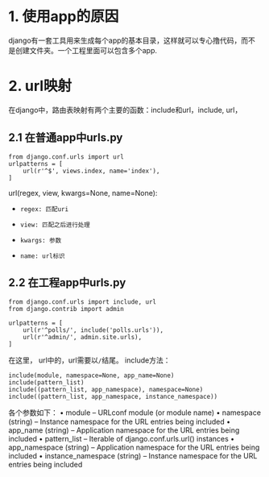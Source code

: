 # 1. 使用app的原因
django有一套工具用来生成每个app的基本目录，这样就可以专心撸代码，而不是创建文件夹。一个工程里面可以包含多个app.

# 2. url映射
在django中，路由表映射有两个主要的函数：include和url，include, url，
## 2.1 在普通app中urls.py
````
from django.conf.urls import url
urlpatterns = [
    url(r'^$', views.index, name='index'),
]
````
url(regex, view, kwargs=None, name=None):
*     regex: 匹配uri
*     view: 匹配之后进行处理
*     kwargs: 参数
*     name: url标识

## 2.2 在工程app中urls.py
```
from django.conf.urls import include, url
from django.contrib import admin

urlpatterns = [
    url(r'^polls/', include('polls.urls')),
    url(r'^admin/', admin.site.urls),
]

```
在这里， url中的，url需要以`/`结尾。
include方法：
```
include(module, namespace=None, app_name=None)
include(pattern_list)
include((pattern_list, app_namespace), namespace=None)
include((pattern_list, app_namespace, instance_namespace))
```
各个参数如下：
	•	module – URLconf module (or module name)
	•	namespace (string) – Instance namespace for the URL entries being included
	•	app_name (string) – Application namespace for the URL entries being included
	•	pattern_list – Iterable of django.conf.urls.url() instances
	•	app_namespace (string) – Application namespace for the URL entries being included
	•	instance_namespace (string) – Instance namespace for the URL entries being included



